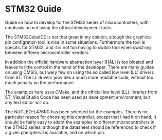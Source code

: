 # STM32 Guide

Guide on how to develop for the STM32 series of microcontrollers, with emphasis on not using the official development tools.

The STM32CubeIDE is not that great in my opinion, altough the graphical pin configration tool is nice in some situations. Furthermore
the tool is specific for STM32, and it is not fun having to switch tool when swiching between differen microcontroller vendors.

In addition the official hardware abstraction layer (HAL) is too bloated and leaves to little control in the hand of the developer. There
are many guides on using CMSIS, but wery few on using the so called low level (LL) drivers from ST. The LL drivers provides a much
more readable code, without too much penalty on the performance.

The examples here uses CMake, and the official low level (LL) libraries from ST. Visual Studio Code has been used as development
environment, but any text editor will do.

The NUCLEO-L476RG has been selected for the examples. There is no particular reason for choosing this controller, except that I had it on hand.
It should be fairly easy to adapt the examples to different microcontrollers in the STM32 series, although the datasheet should be referenced
to check if a given pheripheral is available, and on which pin.

